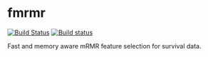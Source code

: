 # fmrmr

[![Build Status](https://travis-ci.org/mllg/fmrmr.svg)](https://travis-ci.org/mllg/fmrmr)
[![Build status](https://ci.appveyor.com/api/projects/status/wmbp23l79kxj0pqk/branch/master?svg=true)](https://ci.appveyor.com/project/mllg/fmrmr/branch/master)

Fast and memory aware mRMR feature selection for survival data.
